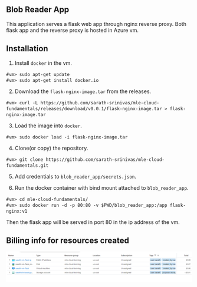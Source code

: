 ## Blob Reader App 

This application serves a flask web app through nginx reverse proxy. 
Both flask app and the reverse proxy is hosted in Azure vm.

## Installation

1. Install `docker` in the vm.

```console
#vm> sudo apt-get update
#vm> sudo apt-get install docker.io
```

2. Download the `flask-nginx-image.tar` from the releases.

```console
#vm> curl -L https://github.com/sarath-srinivas/mle-cloud-fundamentals/releases/download/v0.0.1/flask-nginx-image.tar > flask-nginx-image.tar
```

3. Load the image into `docker`.

```console
#vm> sudo docker load -i flask-nginx-image.tar
```

4. Clone(or copy) the repository.

```console
#vm> git clone https://github.com/sarath-srinivas/mle-cloud-fundamentals.git
```

5. Add credentials to `blob_reader_app/secrets.json`.

5. Run the docker container with bind mount attached to `blob_reader_app`.

```console
#vm> cd mle-cloud-fundamentals/
#vm> sudo docker run -d -p 80:80 -v $PWD/blob_reader_app:/app flask-nginx:v1
```

Then the flask app will be served in port 80 in the ip address of the vm.

## Billing info for resources created

![billing](billing_info_sarath.png)


